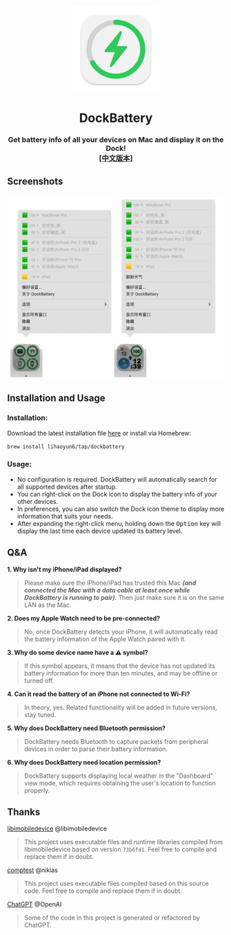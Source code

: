 # 
<p align="center">
<img src="./DockBattery/Assets.xcassets/AppIcon.appiconset/icon_128x128@2x.png" width="200" height="200" />
<h1 align="center">DockBattery</h1>
<h3 align="center">Get battery info of all your devices on Mac and display it on the Dock!<br><a href="./README.md">[中文版本]</a></h3> 
</p>

## Screenshots
<p align="center">
<img src="./img/Preview.png" width="699"/> 
</p>

## Installation and Usage
### Installation:
Download the latest installation file [here](../../releases/latest) or install via Homebrew:  

```bash
brew install lihaoyun6/tap/dockbattery
```

### Usage: 
- No configuration is required. DockBattery will automatically search for all supported devices after startup.  
- You can right-click on the Dock icon to display the battery info of your other devices.  
- In preferences, you can also switch the Dock icon theme to display more information that suits your needs.  
- After expanding the right-click menu, holding down the <kbd>Option</kbd> key will display the last time each device updated its battery level.  

## Q&A
**1. Why isn't my iPhone/iPad displayed?**
> Please make sure the iPhone/iPad has trusted this Mac ***(and connected the Mac with a data cable at least once while DockBattery is running to pair)***. Then just make sure it is on the same LAN as the Mac.  

**2. Does my Apple Watch need to be pre-connected?**
> No, once DockBattery detects your iPhone, it will automatically read the battery information of the Apple Watch paired with it.  

**3. Why do some device name have a ⚠️ symbol?**
> If this symbol appears, it means that the device has not updated its battery information for more than ten minutes, and may be offline or turned off.  

**4. Can it read the battery of an iPhone not connected to Wi-Fi?**
> In theory, yes. Related functionality will be added in future versions, stay tuned.  

**5. Why does DockBattery need Bluetooth permission?**
> DockBattery needs Bluetooth to capture packets from peripheral devices in order to parse their battery information.  

**6. Why does DockBattery need location permission?**
> DockBattery supports displaying local weather in the "Dashboard" view mode, which requires obtaining the user's location to function properly.

## Thanks
[libimobiledevice](https://github.com/libimobiledevice/libimobiledevice) @libimobiledevice  
> This project uses executable files and runtime libraries compiled from libimobiledevice based on version `73b6fd1`. Feel free to compile and replace them if in doubt.

[comptest](https://gist.github.com/nikias/ebc6e975dc908f3741af0f789c5b1088) @nikias  
> This project uses executable files compiled based on this source code. Feel free to compile and replace them if in doubt.  

[ChatGPT](https://chat.openai.com) @OpenAI  
> Some of the code in this project is generated or refactored by ChatGPT.
